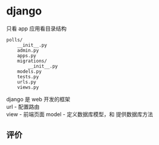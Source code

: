 # django

只看 app 应用看目录结构

```shell
polls/
    __init__.py
    admin.py
    apps.py
    migrations/
        __init__.py
    models.py
    tests.py
    urls.py
    views.py
```

django 是 web 开发的框架  
url - 配置路由  
view - 前端页面
model - 定义数据库模型，和 提供数据库方法

## 评价
